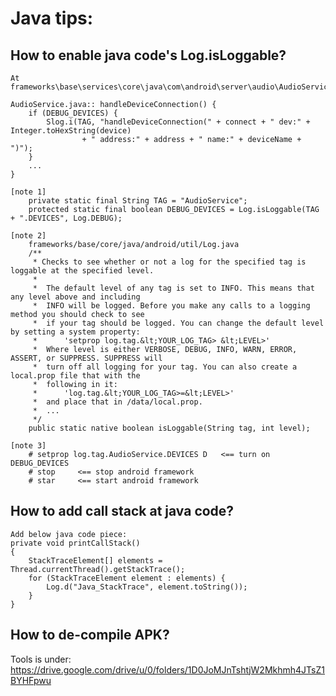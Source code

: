 # Java tips:
## How to enable java code's Log.isLoggable?
    At frameworks\base\services\core\java\com\android\server\audio\AudioService.java:
    
    AudioService.java:: handleDeviceConnection() {
        if (DEBUG_DEVICES) {
            Slog.i(TAG, "handleDeviceConnection(" + connect + " dev:" + Integer.toHexString(device)
                    + " address:" + address + " name:" + deviceName + ")");
        }
        ...
    }
    
    [note 1] 
        private static final String TAG = "AudioService";
        protected static final boolean DEBUG_DEVICES = Log.isLoggable(TAG + ".DEVICES", Log.DEBUG);

    [note 2] 
        frameworks/base/core/java/android/util/Log.java
        /**
         * Checks to see whether or not a log for the specified tag is loggable at the specified level.
         *
         *  The default level of any tag is set to INFO. This means that any level above and including
         *  INFO will be logged. Before you make any calls to a logging method you should check to see
         *  if your tag should be logged. You can change the default level by setting a system property:
         *      'setprop log.tag.&lt;YOUR_LOG_TAG> &lt;LEVEL>'
         *  Where level is either VERBOSE, DEBUG, INFO, WARN, ERROR, ASSERT, or SUPPRESS. SUPPRESS will
         *  turn off all logging for your tag. You can also create a local.prop file that with the
         *  following in it:
         *      'log.tag.&lt;YOUR_LOG_TAG>=&lt;LEVEL>'
         *  and place that in /data/local.prop.
         *  ...
         */
        public static native boolean isLoggable(String tag, int level);

    [note 3]
        # setprop log.tag.AudioService.DEVICES D   <== turn on DEBUG_DEVICES
        # stop     <== stop android framework
        # star     <== start android framework

## How to add call stack at java code?
    Add below java code piece:
    private void printCallStack() 
    {
        StackTraceElement[] elements = Thread.currentThread().getStackTrace();
        for (StackTraceElement element : elements) {
            Log.d("Java_StackTrace", element.toString());
        }
    }

## How to de-compile APK?
Tools is under:
    https://drive.google.com/drive/u/0/folders/1D0JoMJnTshtjW2Mkhmh4JTsZ1BYHFpwu
